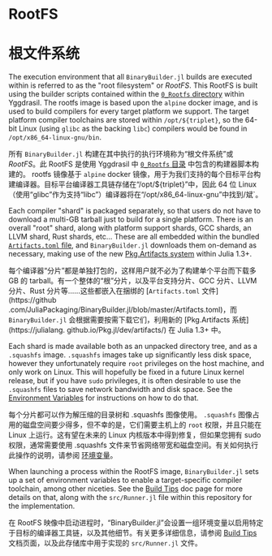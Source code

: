 
# RootFS

# 根文件系统


The execution environment that all `BinaryBuilder.jl` builds are executed within is referred to as the "root filesystem" or _RootFS_.  This RootFS is built using the builder scripts contained within the [`0_Rootfs` directory](https://github.com/JuliaPackaging/Yggdrasil/tree/master/0_RootFS) within Yggdrasil.  The rootfs image is based upon the `alpine` docker image, and is used to build compilers for every target platform we support.  The target platform compiler toolchains are stored within `/opt/${triplet}`, so the 64-bit Linux (using `glibc` as the backing `libc`) compilers would be found in `/opt/x86_64-linux-gnu/bin`.

所有 `BinaryBuilder.jl` 构建在其中执行的执行环境称为“根文件系统”或 _RootFS_。此 RootFS 是使用 Yggdrasil 中 [`0_Rootfs` 目录](https://github.com/JuliaPackaging/Yggdrasil/tree/master/0_RootFS) 中包含的构建器脚本构建的。 rootfs 镜像基于 `alpine` docker 镜像，用于为我们支持的每个目标平台构建编译器。目标平台编译器工具链存储在“/opt/${triplet}”中，因此 64 位 Linux（使用“glibc”作为支持“libc”）编译器将在“/opt/x86_64-linux-gnu”中找到/斌`。


Each compiler "shard" is packaged separately, so that users do not have to download a multi-GB tarball just to build for a single platform.  There is an overall "root" shard, along with platform support shards, GCC shards, an LLVM shard, Rust shards, etc... These are all embedded within the bundled [`Artifacts.toml` file](https://github.com/JuliaPackaging/BinaryBuilder.jl/blob/master/Artifacts.toml), and `BinaryBuilder.jl` downloads them on-demand as necessary, making use of the new [Pkg.Artifacts system](https://julialang.github.io/Pkg.jl/dev/artifacts/) within Julia 1.3+.

每个编译器“分片”都是单独打包的，这样用户就不必为了构建单个平台而下载多 GB 的 tarball。有一个整体的“根”分片，以及平台支持分片、GCC 分片、LLVM 分片、Rust 分片等......这些都嵌入在捆绑的 [`Artifacts.toml` 文件](https://github .com/JuliaPackaging/BinaryBuilder.jl/blob/master/Artifacts.toml)，而 `BinaryBuilder.jl` 会根据需要按需下载它们，利用新的 [Pkg.Artifacts 系统](https://julialang. github.io/Pkg.jl/dev/artifacts/) 在 Julia 1.3+ 中。


Each shard is made available both as an unpacked directory tree, and as a `.squashfs` image.  `.squashfs` images take up significantly less disk space, however they unfortunately require `root` privileges on the host machine, and only work on Linux.  This will hopefully be fixed in a future Linux kernel release, but if you have `sudo` privileges, it is often desirable to use the `.squashfs` files to save network bandwidth and disk space.  See the [Environment Variables](environment_variables.md) for instructions on how to do that.

每个分片都可以作为解压缩的目录树和 .squashfs 图像使用。 `.squashfs` 图像占用的磁盘空间要少得多，但不幸的是，它们需要主机上的 `root` 权限，并且只能在 Linux 上运行。这有望在未来的 Linux 内核版本中得到修复，但如果您拥有 sudo 权限，通常需要使用 .squashfs 文件来节省网络带宽和磁盘空间。有关如何执行此操作的说明，请参阅 [环境变量](environment_variables.md)。


When launching a process within the RootFS image, `BinaryBuilder.jl` sets up a set of environment variables to enable a target-specific compiler toolchain, among other niceties.  See the [Build Tips](build_tips.md) doc page for more details on that, along with the `src/Runner.jl` file within this repository for the implementation.

在 RootFS 映像中启动进程时，“BinaryBuilder.jl”会设置一组环境变量以启用特定于目标的编译器工具链，以及其他细节。有关更多详细信息，请参阅 [Build Tips](build_tips.md) 文档页面，以及此存储库中用于实现的 `src/Runner.jl` 文件。


